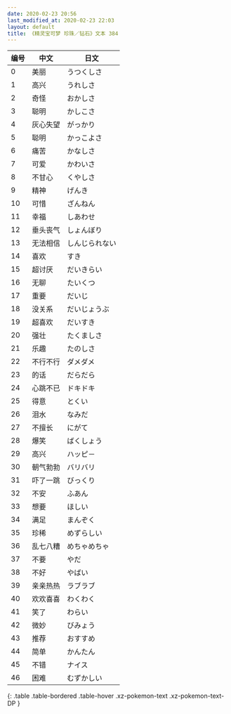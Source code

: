 ```yaml
---
date: 2020-02-23 20:56
last_modified_at: 2020-02-23 22:03
layout: default
title: 《精灵宝可梦 珍珠／钻石》文本 384
---
```

| 编号 | 中文 | 日文 |
| ---- | ---- | ---- |
| 0 | 美丽 | うつくしさ |
| 1 | 高兴 | うれしさ |
| 2 | 奇怪 | おかしさ |
| 3 | 聪明 | かしこさ |
| 4 | 灰心失望 | がっかり |
| 5 | 聪明 | かっこよさ |
| 6 | 痛苦 | かなしさ |
| 7 | 可爱 | かわいさ |
| 8 | 不甘心 | くやしさ |
| 9 | 精神 | げんき |
| 10 | 可惜 | ざんねん |
| 11 | 幸福 | しあわせ |
| 12 | 垂头丧气 | しょんぼり |
| 13 | 无法相信 | しんじられない |
| 14 | 喜欢 | すき |
| 15 | 超讨厌 | だいきらい |
| 16 | 无聊 | たいくつ |
| 17 | 重要 | だいじ |
| 18 | 没关系 | だいじょうぶ |
| 19 | 超喜欢 | だいすき |
| 20 | 强壮 | たくましさ |
| 21 | 乐趣 | たのしさ |
| 22 | 不行不行 | ダメダメ |
| 23 | 的话 | だらだら |
| 24 | 心跳不已 | ドキドキ |
| 25 | 得意 | とくい |
| 26 | 泪水 | なみだ |
| 27 | 不擅长 | にがて |
| 28 | 爆笑 | ばくしょう |
| 29 | 高兴 | ハッピ－ |
| 30 | 朝气勃勃 | バリバリ |
| 31 | 吓了一跳 | びっくり |
| 32 | 不安 | ふあん |
| 33 | 想要 | ほしい |
| 34 | 满足 | まんぞく |
| 35 | 珍稀 | めずらしい |
| 36 | 乱七八糟 | めちゃめちゃ |
| 37 | 不要 | やだ |
| 38 | 不好 | やばい |
| 39 | 亲亲热热 | ラブラブ |
| 40 | 欢欢喜喜 | わくわく |
| 41 | 笑了 | わらい |
| 42 | 微妙 | びみょう |
| 43 | 推荐 | おすすめ |
| 44 | 简单 | かんたん |
| 45 | 不错 | ナイス |
| 46 | 困难 | むずかしい |
{: .table .table-bordered .table-hover .xz-pokemon-text .xz-pokemon-text-DP }
